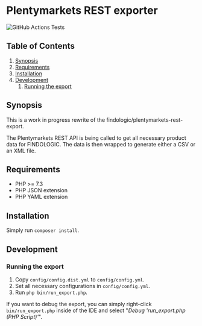 # Plentymarkets REST exporter

![GitHub Actions Tests](https://github.com/thekeymaster/plentymarkets-rest-exporter-new/workflows/Tests/badge.svg)

## Table of Contents

1. [Synopsis](#synopsis)
1. [Requirements](#requirements)
1. [Installation](#installation)
1. [Development](#development)
   1. [Running the export](#running-the-export)

## Synopsis

This is a work in progress rewrite of the findologic/plentymarkets-rest-export.

The Plentymarkets REST API is being called to get all necessary product data for
FINDOLOGIC. The data is then wrapped to generate either a CSV or an XML file.

## Requirements

* PHP >= 7.3
* PHP JSON extension
* PHP YAML extension

## Installation

Simply run `composer install`.

## Development

### Running the export

1. Copy `config/config.dist.yml` to `config/config.yml`.
1. Set all necessary configurations in `config/config.yml`.
1. Run `php bin/run_export.php`.

If you want to debug the export, you can simply right-click `bin/run_export.php`
inside of the IDE and select "*Debug 'run_export.php (PHP Script)'*".
